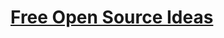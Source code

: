 # [Free Open Source Ideas](https://github.com/kienpham2000/projects/wiki/Free-Open-Source-Ideas-with-working-prototype)
